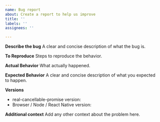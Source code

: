 ```yaml
---
name: Bug report
about: Create a report to help us improve
title: ''
labels: ''
assignees: ''

---
```


**Describe the bug**
A clear and concise description of what the bug is.

**To Reproduce**
Steps to reproduce the behavior.

**Actual Behavior**
What actually happened.

**Expected Behavior**
A clear and concise description of what you expected to happen.

**Versions**
- real-cancellable-promise version:
- Browser / Node / React Native version:

**Additional context**
Add any other context about the problem here.
